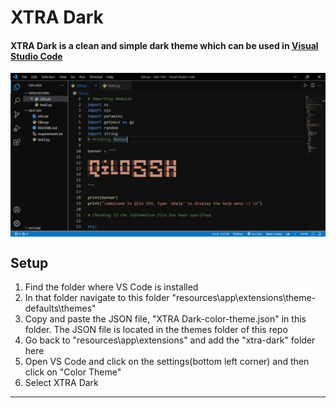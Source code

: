 # XTRA Dark

#### XTRA Dark is a clean and simple dark theme which can be used in <a href="https://code.visualstudio.com">Visual Studio Code</a>

<img align="center" src="example.png" />

## Setup

1. Find the folder where VS Code is installed
2. In that folder navigate to this folder "resources\app\extensions\theme-defaults\themes"
3. Copy and paste the JSON file, "XTRA Dark-color-theme.json" in this folder. The JSON file is located in the themes folder of this repo
4. Go back to "resources\app\extensions" and add the "xtra-dark" folder here
5. Open VS Code and click on the settings(bottom left corner) and then click on "Color Theme"
6. Select XTRA Dark

***
